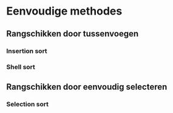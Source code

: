 # Eenvoudige methodes

## Rangschikken door tussenvoegen

### Insertion sort

### Shell sort

## Rangschikken door eenvoudig selecteren

### Selection sort

